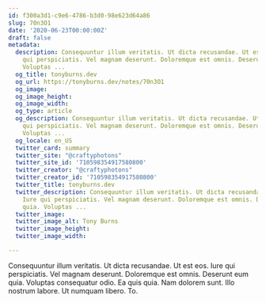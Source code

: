 ```yaml
---
id: f300a3d1-c9e6-4786-b3d0-98e623d64a86
slug: 70n3O1
date: '2020-06-23T00:00:00Z'
draft: false
metadata:
  description: Consequuntur illum veritatis. Ut dicta recusandae. Ut est eos. Iure
    qui perspiciatis. Vel magnam deserunt. Doloremque est omnis. Deserunt eum quia.
    Voluptas ...
  og_title: tonyburns.dev
  og_url: https://tonyburns.dev/notes/70n3O1
  og_image: 
  og_image_height: 
  og_image_width: 
  og_type: article
  og_description: Consequuntur illum veritatis. Ut dicta recusandae. Ut est eos. Iure
    qui perspiciatis. Vel magnam deserunt. Doloremque est omnis. Deserunt eum quia.
    Voluptas ...
  og_locale: en_US
  twitter_card: summary
  twitter_site: "@craftyphotons"
  twitter_site_id: '710598354917580800'
  twitter_creator: "@craftyphotons"
  twitter_creator_id: '710598354917580800'
  twitter_title: tonyburns.dev
  twitter_description: Consequuntur illum veritatis. Ut dicta recusandae. Ut est eos.
    Iure qui perspiciatis. Vel magnam deserunt. Doloremque est omnis. Deserunt eum
    quia. Voluptas ...
  twitter_image: 
  twitter_image_alt: Tony Burns
  twitter_image_height: 
  twitter_image_width: 

---
```


Consequuntur illum veritatis. Ut dicta recusandae. Ut est eos. Iure qui perspiciatis. Vel magnam deserunt. Doloremque est omnis. Deserunt eum quia. Voluptas consequatur odio. Ea quis quia. Nam dolorem sunt. Illo nostrum labore. Ut numquam libero. To.
